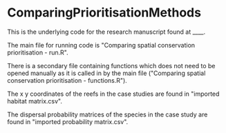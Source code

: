 # ComparingPrioritisationMethods

This is the underlying code for the research manuscript found at ____. 

The main file for running code is "Comparing spatial conservation prioritisation - run.R".

There is a secondary file containing functions which does not need to be opened manually as it is called in by the main file ("Comparing spatial conservation prioritisation - functions.R").

The x y coordinates of the reefs in the case studies are found in "imported habitat matrix.csv".

The dispersal probability matrices of the species in the case study are found in "imported probability matrix.csv".



